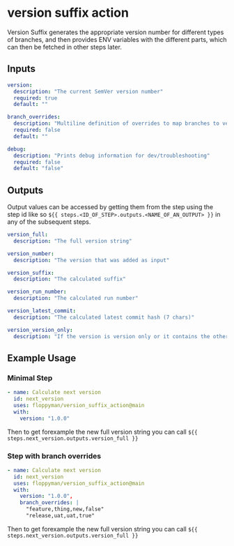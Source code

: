 # version suffix action

Version Suffix generates the appropriate version number for different types of branches, and then provides ENV variables with the different parts, which can then be fetched in other steps later.

## Inputs

```yaml
version:
  description: "The current SemVer version number"
  required: true
  default: ""

branch_overrides:
  description: "Multiline definition of overrides to map branches to versions, supports for `feature, develop, master, release, bugfix, hotfix`, using a comma separated string with 4 values in format: <branch_to_override (string)>,<branch_name (string)>,<version_suffix (string)>,<return_version_only (bool)>"
  required: false
  default: ""

debug:
  description: "Prints debug information for dev/troubleshooting"
  required: false
  default: "false"
```

## Outputs
Output values can be accessed by getting them from the step using the step id like so `${{ steps.<ID_OF_STEP>.outputs.<NAME_OF_AN_OUTPUT> }}` in any of the subsequent steps.

```yaml
version_full:
  description: "The full version string"

version_number:
  description: "The version that was added as input"

version_suffix:
  description: "The calculated suffix"

version_run_number:
  description: "The calculated run number"

version_latest_commit:
  description: "The calculated latest commit hash (7 chars)"

version_version_only:
  description: "If the version is version only or it contains the other values"
```

## Example Usage

### Minimal Step

```yaml
- name: Calculate next version
  id: next_version
  uses: floppyman/version_suffix_action@main
  with:
	version: "1.0.0"
```

Then to get forexample the new full version string you can call `${{ steps.next_version.outputs.version_full }}`

### Step with branch overrides

```yaml
- name: Calculate next version
  id: next_version
  uses: floppyman/version_suffix_action@main
  with:
	version: "1.0.0",
	branch_overrides: |
	  "feature,thing,new,false"
	  "release,uat,uat,true"
```

Then to get forexample the new full version string you can call `${{ steps.next_version.outputs.version_full }}`
